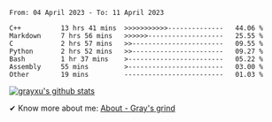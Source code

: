 <!--START_SECTION:waka-->

```text
From: 04 April 2023 - To: 11 April 2023

C++          13 hrs 41 mins  >>>>>>>>>>>--------------   44.06 %
Markdown     7 hrs 56 mins   >>>>>>-------------------   25.55 %
C            2 hrs 57 mins   >>-----------------------   09.55 %
Python       2 hrs 52 mins   >>-----------------------   09.27 %
Bash         1 hr 37 mins    >------------------------   05.22 %
Assembly     55 mins         >------------------------   03.00 %
Other        19 mins         -------------------------   01.03 %
```

<!--END_SECTION:waka-->

[![grayxu's github stats](https://github-readme-stats.vercel.app/api?username=grayxu&count_private=true&show_icons=true)](https://github.com/grayxu)

✔ Know more about me: [About - Gray's grind](https://www.grayxu.cn/)
